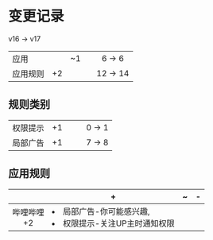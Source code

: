 # 变更记录

v16 -> v17

||||||
|-|:-:|:-:|:-:|:-:|
|应用||~1||6 -> 6|
|应用规则|+2|||12 -> 14|

## 规则类别

||||||
|-|:-:|:-:|:-:|:-:|
|权限提示|+1|||0 -> 1|
|局部广告|+1|||7 -> 8|

## 应用规则

||+|~|-|
|:-:|-|-|-|
|哔哩哔哩<br>+2|<li>局部广告-你可能感兴趣,<li>权限提示-关注UP主时通知权限|||
